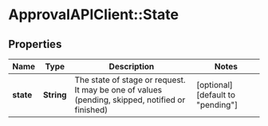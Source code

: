 # ApprovalAPIClient::State

## Properties
Name | Type | Description | Notes
------------ | ------------- | ------------- | -------------
**state** | **String** | The state of stage or request. It may be one of values (pending, skipped, notified or finished) | [optional] [default to &quot;pending&quot;]


